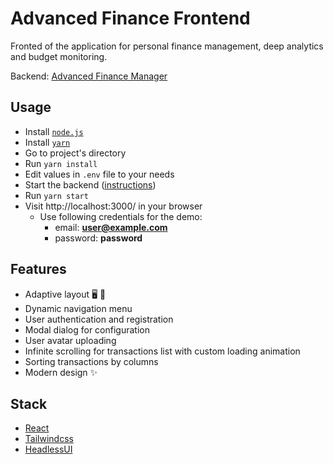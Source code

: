 # Advanced Finance Frontend

Fronted of the application for personal finance management, deep analytics and budget monitoring.

Backend: [Advanced Finance Manager](https://github.com/zengraf/advanced-finance-manager)

## Usage

- Install [`node.js`](https://nodejs.org/en/)
- Install [`yarn`](https://yarnpkg.com/getting-started/install)
- Go to project's directory
- Run `yarn install`
- Edit values in `.env` file to your needs
- Start the backend ([instructions](https://github.com/zengraf/advanced-finance-manager#usage))
- Run `yarn start`
- Visit http://localhost:3000/ in your browser
  - Use following credentials for the demo:
    - email: **user@example.com**
    - password: **password**

## Features

- Adaptive layout 🖥 📱
- Dynamic navigation menu
- User authentication and registration 
- Modal dialog for configuration
- User avatar uploading
- Infinite scrolling for transactions list with custom loading animation
- Sorting transactions by columns
- Modern design ✨

## Stack

- [React](https://reactjs.org/)
- [Tailwindcss](https://tailwindcss.com/)
- [HeadlessUI](https://headlessui.dev/)
